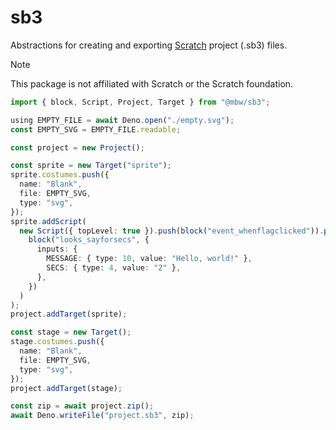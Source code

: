 # sb3

Abstractions for creating and exporting [Scratch](https://scratch.mit.edu)
project (.sb3) files.

> [!NOTE]
> This package is not affiliated with Scratch or the Scratch foundation.

```ts
import { block, Script, Project, Target } from "@mbw/sb3";

using EMPTY_FILE = await Deno.open("./empty.svg");
const EMPTY_SVG = EMPTY_FILE.readable;

const project = new Project();

const sprite = new Target("sprite");
sprite.costumes.push({
  name: "Blank",
  file: EMPTY_SVG,
  type: "svg",
});
sprite.addScript(
  new Script({ topLevel: true }).push(block("event_whenflagclicked")).push(
    block("looks_sayforsecs", {
      inputs: {
        MESSAGE: { type: 10, value: "Hello, world!" },
        SECS: { type: 4, value: "2" },
      },
    })
  )
);
project.addTarget(sprite);

const stage = new Target();
stage.costumes.push({
  name: "Blank",
  file: EMPTY_SVG,
  type: "svg",
});
project.addTarget(stage);

const zip = await project.zip();
await Deno.writeFile("project.sb3", zip);
```
